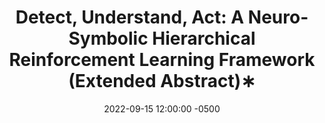 ---
layout: post
title: "Detect, Understand, Act: A Neuro-Symbolic Hierarchical Reinforcement Learning Framework (Extended Abstract)∗"
authors: Ludovico Mitchener, David Tuckey, Matthew Crosby, and Alessandra Russo
venue: IJCAI-22
published: 2022-
link: https://www.ijcai.org/proceedings/2022/0742.pdf
date: 2022-09-15 12:00:00 -0500
location: N09, EB
leader: Yohei Hayamizu
tags:
- Learning and Planning
---